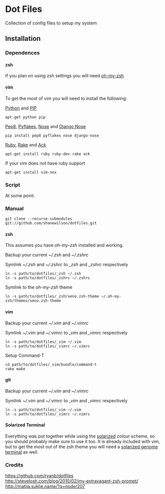 # Dot Files
Collection of config files to setup my system

## Installation
### Dependences
#### zsh
If you plan on using zsh settings you will need [oh-my-zsh][]

#### vim
To get the most of vim you will need to install the following:

[Python][] and [PIP][]

    apt-get python pip

[Pep8][], [Pyflakes][], [Nose][] and [Django Nose][]

    pip install pep8 pyflakes nose django-nose

[Ruby][], [Rake][] and [Ack][]

    apt-get install ruby ruby-dev rake ack

If your vim does not have ruby support

    apt-get install vim-nox


[oh-my-zsh]: https://github.com/robbyrussell/oh-my-zsh
[Python]: http://www.python.org
[PIP]: http://pypi.python.org/pypi/pip
[Pep8]: http://pypi.python.org/pypi/pep8
[Pyflakes]: http://pypi.python.org/pypi/pyflakes/0.4.0
[Nose]: http://pypi.python.org/pypi/nose/1.0.0
[Django Nose]: http://pypi.python.org/pypi/django-nose/0.1.3
[Ruby]: http://www.ruby-lang.org/
[Rake]: http://rake.rubyforge.org/
[Ack]: http://betterthangrep.com/

### Script
At some point.

### Manual

    git clone --recurse-submodules git://github.com/shanewilson/dotfiles.git

#### zsh
This assumes you have *oh-my-zsh* installed and working.

Backup your current *~/.zsh* and *~/.zshrc*

Symlink *~/.zsh* and *~/.zshrc* to *\_zsh* and *\_zshrc* respectively

    ln -s path/to/dotfiles/_zsh ~/.zsh
    ln -s path/to/dotfiles/_zshrc ~/.zshrc

Symlink to the *oh-my-zsh* theme

    ln -s path/to/dotfiles/_zsh/xeno.zsh-theme ~/.oh-my-zsh/themes/xeno.zsh-theme

#### vim
Backup your current *~/.vim* and *~/.vimrc*

Symlink *~/.vim* and *~/.vimrc* to *\_vim* and *\_vimrc* respectively

    ln -s path/to/dotfiles/_vim ~/.vim
    ln -s path/to/dotfiles/_vimrc ~/.vimrc

Setup Command-T

    cd path/to/dotfiles/_vim/bundle/command-t
    rake make

#### git
Backup your current *~/.vim* and *~/.vimrc*

Symlink *~/.vim* and *~/.vimrc* to *\_vim* and *\_vimrc* respectively

    ln -s path/to/dotfiles/_vim ~/.vim
    ln -s path/to/dotfiles/_vimrc ~/.vimrc

#### Solarized Terminal
Everything was put together while using the [solarized][] colour scheme, so you should probably make sure to use it too. It is already included with vim, but to get the most out of the zsh theme you will need a [solarized genome terminal][] as well.

[solarized]: http://ethanschoonover.com/solarized
[solarized genome terminal]: http://xorcode.com/guides/solarized-vim-eclipse-ubuntu/

### Credits
https://github.com/ryanb/dotfiles  
http://stevelosh.com/blog/2010/02/my-extravagant-zsh-prompt/  
http://matija.suklje.name/?q=node/207  
